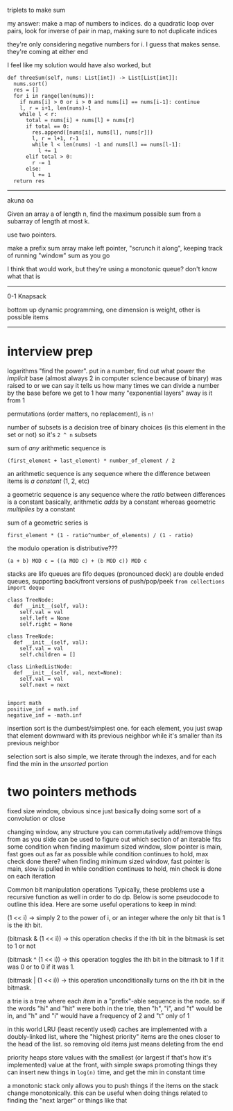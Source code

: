 triplets to make sum

my answer: make a map of numbers to indices. do a quadratic loop over pairs, look for inverse of pair in map, making sure to not duplicate indices

they're only considering negative numbers for i. I guess that makes sense. they're coming at either end

I feel like my solution would have also worked, but

```
def threeSum(self, nums: List[int]) -> List[List[int]]:
  nums.sort()
  res = []
  for i in range(len(nums)):
    if nums[i] > 0 or i > 0 and nums[i] == nums[i-1]: continue
    l, r = i+1, len(nums)-1
    while l < r:
      total = nums[i] + nums[l] + nums[r]
      if total == 0:
        res.append([nums[i], nums[l], nums[r]])
        l, r = l+1, r-1
        while l < len(nums) -1 and nums[l] == nums[l-1]:
          l += 1
      elif total > 0:
        r -= 1
      else:
        l += 1
  return res
```

---

akuna oa

Given an array a of length n, find the maximum possible sum from a subarray of length at most k.

use two pointers.

make a prefix sum array
make left pointer, "scrunch it along", keeping track of running "window" sum as you go

I think that would work, but they're using a monotonic queue? don't know what that is

---

0-1 Knapsack

bottom up dynamic programming, one dimension is weight, other is possible items

---


# interview prep

logarithms "find the power". put in a number, find out what power the *implicit* base (almost always 2 in computer science because of binary) was raised to
or we can say it tells us how many times we can divide a number by the base before we get to 1
how many "exponential layers" away is it from 1

permutations (order matters, no replacement), is `n!`

number of subsets is a decision tree of binary choices (is this element in the set or not)
so it's `2 ^ n` subsets

sum of *any* arithmetic sequence is

```
(first_element + last_element) * number_of_element / 2
```

an arithmetic sequence is any sequence where the difference between items is *a constant* (1, 2, etc)

a geometric sequence is any sequence where the *ratio* between differences is a constant
basically, arithmetic *adds* by a constant whereas geometric *multiplies* by a constant

sum of a geometric series is

```
first_element * (1 - ratio^number_of_elements) / (1 - ratio)
```

the modulo operation is distributive???


```
(a + b) MOD c = ((a MOD c) + (b MOD c)) MOD c
```

stacks are lifo
queues are fifo
deques (pronounced deck) are double ended queues, supporting back/front versions of push/pop/peek
`from collections import deque`

```
class TreeNode:
  def __init__(self, val):
    self.val = val
    self.left = None
    self.right = None

class TreeNode:
  def __init__(self, val):
    self.val = val
    self.children = []

class LinkedListNode:
  def __init__(self, val, next=None):
    self.val = val
    self.next = next


import math
positive_inf = math.inf
negative_inf = -math.inf
```


insertion sort is the dumbest/simplest one. for each element, you just swap that element downward with its previous neighbor while it's smaller than its previous neighbor

selection sort is also simple, we iterate through the indexes, and for each find the min in the *unsorted* portion





# two pointers methods

fixed size window, obvious since just basically doing some sort of a convolution or close

changing window, any structure you can commutatively add/remove things from as you slide can be used to figure out which section of an iterable fits some condition
when finding maximum sized window, slow pointer is main, fast goes out as far as possible while condition continues to hold, max check done there?
when finding minimum sized window, fast pointer is main, slow is pulled in while condition continues to hold, min check is done on each iteration







Common bit manipulation operations
Typically, these problems use a recursive function as well in order to do dp. Below is some pseudocode to outline this idea. Here are some useful operations to keep in mind:

(1 << i) -> simply 2 to the power of i, or an integer where the only bit that is 1 is the ith bit.

(bitmask & (1 << i)) -> this operation checks if the ith bit in the bitmask is set to 1 or not

(bitmask ^ (1 << i)) -> this operation toggles the ith bit in the bitmask to 1 if it was 0 or to 0 if it was 1.

(bitmask | (1 << i)) -> this operation unconditionally turns on the ith bit in the bitmask.




a trie is a tree where each *item* in a "prefix"-able sequence is the node. so if the words "hi" and "hit" were both in the trie, then "h", "i", and "t" would be in, and "h" and "i" would have a frequency of 2 and "t" only of 1


in this world LRU (least recently used) caches are implemented with a doubly-linked list, where the "highest priority" items are the ones closer to the head of the list. so removing old items just means deleting from the end



priority heaps store values with the smallest (or largest if that's how it's implemented) value at the front, with simple swaps promoting things
they can insert new things in `log(n)` time, and get the min in constant time





a monotonic stack only allows you to push things if the items on the stack change monotonically. this can be useful when doing things related to finding the "next larger" or things like that

